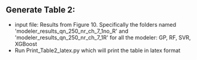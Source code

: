 ## Generate Table 2:
* input file: Results from Figure 10. Specifically the folders named 'modeler_results_qn_250_nr_ch_7_1no_R' and 'modeler_results_qn_250_nr_ch_7_1R' for all the modeler: GP, RF, SVR, XGBoost
* Run Print_Table2_latex.py which will print the table in latex format
